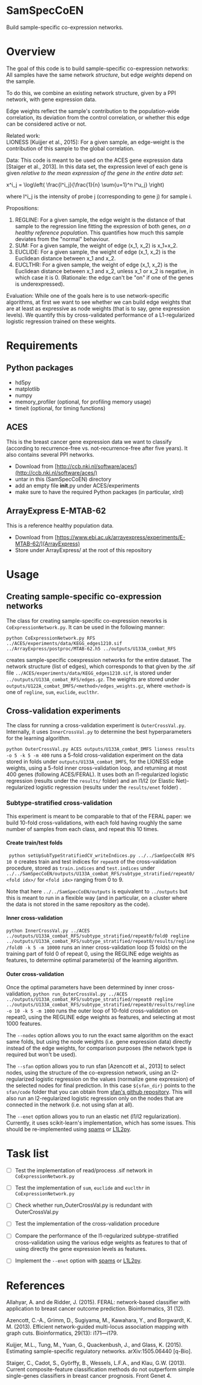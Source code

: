 # SamSpecCoEN
Build sample-specific co-expression networks.


Overview
========
The goal of this code is to build sample-specific co-expression networks: 
All samples have the same network *structure*, but edge *weights* depend on the sample.

To do this, we combine an existing network structure, given by a PPI network, with gene expression data.

Edge weights reflect the sample's contribution to the population-wide correlation, its deviation from the control correlation, or whether this edge can be considered active or not.

Related work:  
LIONESS [Kuijjer et al., 2015]: For a given sample, an edge-weight is the contribution of this sample to the global correlation.  


Data:
This code is meant to be used on the ACES gene expression data [Staiger et al., 2013].  In this data set, the expression level of each gene is given *relative to the mean expression of the gene in the entire data set*: 

x^i_j = \log\left( \frac{I^i_j}{\frac{1}{n} \sum{u=1}^n I^u_j} \right\)

where I^i_j is the intensity of probe j (corresponding to gene j) for sample i.

Propositions:


1. REGLINE: For a given sample, the edge weight is the distance of that sample to the regression line fitting the expression of both genes, *on a healthy reference population*. This quantifies how much this sample deviates from the "normal" behaviour.  
2. SUM: For a given sample, the weight of edge (x_1, x_2) is x_1+x_2.
3. EUCLIDE: For a given sample, the weight of edge (x_1, x_2) is the Euclidean distance between x_1 and x_2.
4. EUCLTHR: For a given sample, the weight of edge (x_1, x_2) is the Euclidean distance between x_1 and x_2, unless x_1 or x_2 is negative, in which case it is 0. (Rationale: the edge can't be "on" if one of the genes is underexpressed).

Evaluation:
While one of the goals here is to use network-specific algorithms, at first we want to see whether we can build edge weights that are at least as expressive as node weights (that is to say, gene expression levels). We quantify this by cross-validated performance of a L1-regularized logistic regression trained on these weights.

Requirements
============
Python packages
---------------
* hd5py  
* matplotlib  
* numpy  
* memory_profiler (optional, for profiling memory usage)
* timeit (optional, for timing functions)

ACES
----
This is the breast cancer gene expression data we want to classify (according to recurrence-free vs. not-recurrence-free after five years). It also contains several PPI networks.
* Download from [http://ccb.nki.nl/software/aces/](http://ccb.nki.nl/software/aces/)
* untar in this (SamSpecCoEN) directory
* add an empty file __init__.py under ACES/experiments
* make sure to have the required Python packages (in particular, xlrd)

ArrayExpress E-MTAB-62
----------------------
This is a reference healthy population data.
* Download from [https://www.ebi.ac.uk/arrayexpress/experiments/E-MTAB-62/](ArrayExpress)
* Store under ArrayExpress/ at the root of this repository

Usage
=====
Creating sample-specific co-expression networks
-----------------------------------------------

The class for creating sample-specific co-expression neworks is `CoExpressionNetwork.py`. It can be used in the following manner:

`python CoExpressionNetwork.py RFS ../ACES/experiments/data/KEGG_edges1210.sif ../ArrayExpress/postproc/MTAB-62.h5 ../outputs/U133A_combat_RFS`

creates sample-specific coexpression networks for the entire dataset. The network structure (list of edges), which corresponds to that given by the .sif file `../ACES/experiments/data/KEGG_edges1210.sif`, is stored under `../outputs/U133A_combat_RFS/edges.gz`. The weights are stored under `outputs/U122A_combat_DMFS/<method>/edges_weights.gz`, where `<method>` is one of `regline`, `sum`, `euclide`, `euclthr`.

Cross-validation experiments
----------------------------
The class for running a cross-validation experiment is `OuterCrossVal.py`. Internally, it uses `InnerCrossVal.py` to determine the best hyperparameters for the learning algorithm.

`python OuterCrossVal.py ACES outputs/U133A_combat_DMFS lioness results -o 5 -k 5 -m 400`
runs a 5-fold cross-validation experiment on the data stored in folds under `outputs/U133A_combat_DMFS`, for the LIONESS edge weights, using a 5-fold inner cross-validation loop, and returning at most 400 genes (following ACES/FERAL). It uses both an l1-regularized logistic regression (results under the ```results/``` folder) and an l1/l2 (or Elastic Net)-regularized logistic regression  (results under the ```results/enet``` folder) .

### Subtype-stratified cross-validation 
This experiment is meant to be comparable to that of the FERAL paper: we build 10-fold cross-validations, with each fold having roughly the same number of samples from each class, and repeat this 10 times.

#### Create train/test folds
` python setUpSubTypeStratifiedCV_writeIndices.py ../../SamSpecCoEN RFS 10 0`
creates train and test indices for `repeat0` of the cross-validation procedure, stored as `train.indices` and `test.indices` under `../../SamSpecCoEN/outputs/U133A_combat_RFS/subtype_stratified/repeat0/<fold idx>/` for `<fold idx>` ranging from 0 to 9.

Note that here `../../SamSpecCoEN/outputs` is equivalent to `../outputs` but this is meant to run in a flexible way (and in particular, on a cluster where the data is not stored in the same repository as the code).

#### Inner cross-validation
`python InnerCrossVal.py ../ACES ../outputs/U133A_combat_RFS/subtype_stratified/repeat0/fold0 regline ../outputs/U133A_combat_RFS/subtype_stratified/repeat0/results/regline/fold0 -k 5 -m 10000` 
runs an inner cross-validation loop (5 folds) on the training part of fold 0 of repeat 0, using the REGLINE edge weights as features, to determine optimal parameter(s) of the learning algorithm.

#### Outer cross-validation
Once the optimal parameters have been determined by inner cross-validation,
`python run_OuterCrossVal.py ../ACES ../outputs/U133A_combat_RFS/subtype_stratified/repeat0 regline ../outputs/U133A_combat_RFS/subtype_stratified/repeat0/results/regline -o 10 -k 5 -m 1000`
runs the outer loop of 10-fold cross-validation on repeat0, using the REGLINE edge weights as features, and selecting at most 1000 features.

The `--nodes` option allows you to run the exact same algorithm on the exact same folds, but using the node weights (i.e. gene expression data) directly instead of the edge weights, for comparison purposes (the network type is required but won't be used).

The `--sfan` option allows you to run sfan [Azencott et al., 2013] to select nodes, using the structure of the co-expression network, using an l2-regularized logistic regression on the values (normalize gene expression) of the selected nodes for final prediction. In this case ```${sfan_dir}``` points to the ```sfan/code``` folder that you can obtain from [sfan's github repository](https://github.com/chagaz/sfan). This will also run an l2-regularized logistic regression only on the nodes that are connected in the network (i.e. not using sfan at all).

The `--enet` option allows you to run an elastic net (l1/l2 regularization). Currently, it uses scikit-learn's implementation, which has some issues. This should be re-implemented using [spams](http://spams-devel.gforge.inria.fr/) or [L1L2py](https://pypi.python.org/pypi/L1L2Py/1.0.5). 


Task list
=========
- [ ] Test the implementation of read/process .sif network in `CoExpressionNetwork.py`
- [ ] Test the implementation of `sum`, `euclide` and `euclthr` in `CoExpressionNetwork.py`
- [ ] Check whether run_OuterCrossVal.py is redundant with OuterCrossVal.py
- [ ] Test the implementation of the cross-validation procedure
- [ ] Compare the performance of the l1-regularized subtype-stratified cross-validation using the various edge weights as features to that of using directly the gene expression levels as features.
- [ ] Implement the `--enet` option with [spams](http://spams-devel.gforge.inria.fr/) or [L1L2py](https://pypi.python.org/pypi/L1L2Py/1.0.5). 



References
==========
Allahyar, A. and de Ridder, J. (2015). FERAL: network-based classifier with application to breast cancer outcome prediction. Bioinformatics, 31 (12).

Azencott, C.-A., Grimm, D., Sugiyama, M., Kawahara, Y., and Borgwardt, K. M. (2013). Efficient network-guided multi-locus association mapping with graph cuts. Bioinformatics, 29(13): i171—i179.

Kuijjer, M.L., Tung, M., Yuan, G., Quackenbush, J., and Glass, K. (2015). Estimating sample-specific regulatory networks. arXiv:1505.06440 [q-Bio].  
 
Staiger, C., Cadot, S., Györffy, B., Wessels, L.F.A., and Klau, G.W. (2013). Current composite-feature classification methods do not outperform simple single-genes classifiers in breast cancer prognosis. Front Genet 4.  
